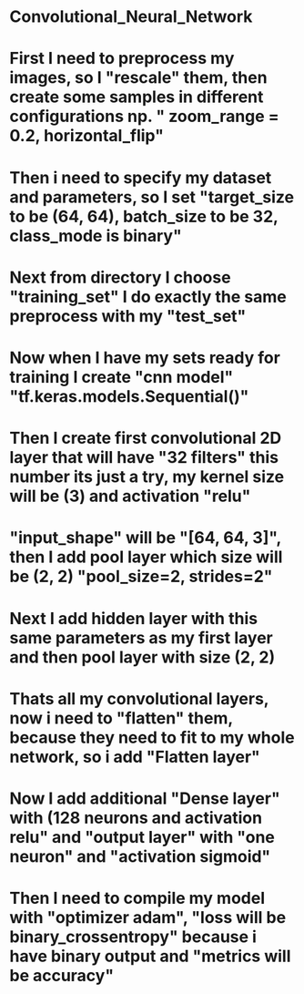 # Convolutional_Neural_Network
# First I need to preprocess my images, so I "rescale" them, then create some samples in different  configurations np. " zoom_range = 0.2, horizontal_flip" 
# Then i need to specify my dataset and parameters, so I set "target_size to be (64, 64), batch_size to be 32, class_mode is binary"
# Next from directory I choose "training_set" I do exactly the same preprocess with my "test_set"
# Now when I have my sets ready for training I create "cnn model" "tf.keras.models.Sequential()"
# Then I create first convolutional 2D layer that will have "32 filters" this number its just a try, my kernel size will be (3) and activation "relu"
# "input_shape" will be "[64, 64, 3]", then I add pool layer which size will be (2, 2) "pool_size=2, strides=2"
# Next I add hidden layer with this same parameters as my first layer and then pool layer with size (2, 2)
# Thats all my convolutional layers, now i need to "flatten" them, because they need to fit to my whole network, so i add "Flatten layer"
# Now I add additional "Dense layer" with (128 neurons and activation relu" and "output layer" with "one neuron" and "activation sigmoid"
# Then I need to compile my model with "optimizer adam", "loss will be binary_crossentropy" because i have binary output and "metrics will be accuracy" 
